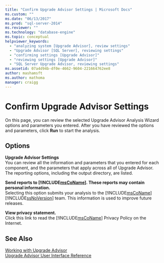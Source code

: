 ```yaml
---
title: "Confirm Upgrade Advisor Settings | Microsoft Docs"
ms.custom: ""
ms.date: "06/13/2017"
ms.prod: "sql-server-2014"
ms.reviewer: ""
ms.technology: "database-engine"
ms.topic: conceptual
helpviewer_keywords: 
  - "analyzing system [Upgrade Advisor], review settings"
  - "Upgrade Advisor [SQL Server], reviewing settings"
  - "confirming settings [Upgrade Advisor]"
  - "reviewing settings [Upgrade Advisor]"
  - "SQL Server Upgrade Advisor, reviewing settings"
ms.assetid: 07a4d94b-df0e-4662-9604-221664762ee8
author: mashamsft
ms.author: mathoma
manager: craigg
---
```

# Confirm Upgrade Advisor Settings
  On this page, you can review the selected Upgrade Advisor Analysis Wizard options and parameters you entered. After you have reviewed the options and parameters, click **Run** to start the analysis.  
  
## Options  
 **Upgrade Advisor Settings**  
 You can review all the information and parameters that you entered for each component, and the parameters that apply across all of Upgrade Advisor. The reporting options, including the output directory, are listed.  
  
 **Send reports to [!INCLUDE[msCoName](../../includes/msconame-md.md)]. These reports may contain personal information.**  
 Selecting this option submits your analysis to the [!INCLUDE[msCoName](../../includes/msconame-md.md)][!INCLUDE[ssNoVersion](../../includes/ssnoversion-md.md)] team. This information is used to improve future releases.  
  
 **View privacy statement.**  
 Click this link to read the [!INCLUDE[msCoName](../../includes/msconame-md.md)] Privacy Policy on the Internet.  
  
## See Also  
 [Working with Upgrade Advisor](../../../2014/sql-server/install/working-with-upgrade-advisor.md)   
 [Upgrade Advisor User Interface Reference](../../../2014/sql-server/install/upgrade-advisor-user-interface-reference.md)  
  
  
